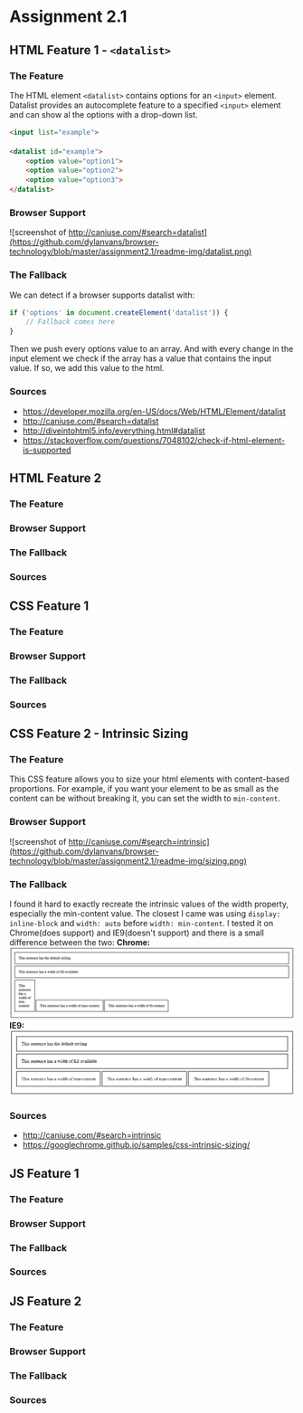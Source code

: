 # Assignment 2.1

## HTML Feature 1 - `<datalist>`
### The Feature
The HTML element `<datalist>` contains options for an `<input>` element. Datalist provides an autocomplete feature to a specified `<input>` element and can show al the options with a drop-down list.

``` html
<input list="example">

<datalist id="example">
	<option value="option1">
	<option value="option2">
	<option value="option3"> 
</datalist>
```

### Browser Support
![screenshot of http://caniuse.com/#search=datalist](https://github.com/dylanvans/browser-technology/blob/master/assignment2.1/readme-img/datalist.png)
### The Fallback
We can detect if a browser supports datalist with: 
``` javascript
if ('options' in document.createElement('datalist')) {
    // Fallback comes here
}
```

Then we push every options value to an array. And with every change in the input element we check if the array has a value that contains the input value. If so, we add this value to the html.

### Sources
- https://developer.mozilla.org/en-US/docs/Web/HTML/Element/datalist
- http://caniuse.com/#search=datalist
- http://diveintohtml5.info/everything.html#datalist
- https://stackoverflow.com/questions/7048102/check-if-html-element-is-supported

## HTML Feature 2
### The Feature

### Browser Support

### The Fallback

### Sources

## CSS Feature 1
### The Feature

### Browser Support

### The Fallback

### Sources

## CSS Feature 2 - Intrinsic Sizing
### The Feature
This CSS feature allows you to size your html elements with content-based proportions. For example, if you want your element to be as small as the content can be without breaking it, you can set the width to `min-content`.

### Browser Support
![screenshot of http://caniuse.com/#search=intrinsic](https://github.com/dylanvans/browser-technology/blob/master/assignment2.1/readme-img/sizing.png)
### The Fallback
I found it hard to exactly recreate the intrinsic values of the width property, especially the min-content value. The closest I came was using `display: inline-block` and `width: auto` before `width: min-content`. I tested it on Chrome(does support) and IE9(doesn't support) and there is a small difference between the two:
**Chrome:**
![screenshot of intrinsic sizing](https://github.com/dylanvans/browser-technology/blob/master/assignment2.1/readme-img/chrome-intrinsic.png)
**IE9:**
![screenshot of fallback](https://github.com/dylanvans/browser-technology/blob/master/assignment2.1/readme-img/ie9-intrinsic.png)
### Sources
- http://caniuse.com/#search=intrinsic
- https://googlechrome.github.io/samples/css-intrinsic-sizing/

## JS Feature 1
### The Feature

### Browser Support

### The Fallback

### Sources

## JS Feature 2
### The Feature

### Browser Support

### The Fallback

### Sources